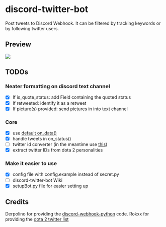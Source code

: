 # discord-twitter-bot
Post tweets to Discord Webhook. It can be filtered by tracking keywords or by following twitter users.

## Preview
![](https://i.imgur.com/a4Sf3vE.png)

## TODOs
### Neater formatting on discord text channel
- [x] If is_quote_status: add Field containing the quoted status
- [x] If retweeted: identify it as a retweet
- [x] If picture(s) provided: send pictures in into text channel
### Core
- [x] use [default on_data()](https://github.com/tweepy/tweepy/blob/master/tweepy/streaming.py#L45)
- [x] handle tweets in on_status()
- [ ] twitter id converter (in the meantime use [this](http://gettwitterid.com/))
- [x] extract twitter IDs from dota 2 personalities
### Make it easier to use
- [x] config file with config.example instead of secret.py
- [ ] discord-twitter-bot Wiki
- [x] setupBot.py file for easier setting up

## Credits
Derpolino for providing the [discord-webhook-python](https://github.com/Derpolino/discord-webhooks-python) code.
Rokxx for providing the [dota 2 twitter list](https://twitter.com/rokxx/lists/dota-2/members)